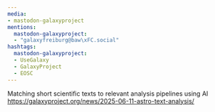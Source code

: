 ```yaml
---
media:
- mastodon-galaxyproject
mentions:
  mastodon-galaxyproject:
  - "galaxyfreiburg@baw\xFC.social"
hashtags:
  mastodon-galaxyproject:
  - UseGalaxy
  - GalaxyProject
  - EOSC
---
```

Matching short scientific texts to relevant analysis pipelines using AI
https://galaxyproject.org/news/2025-06-11-astro-text-analysis/